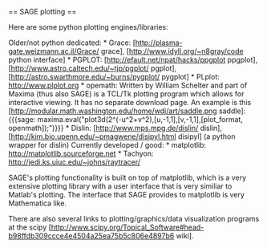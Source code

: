 == SAGE plotting ==

Here are some python plotting engines/libraries:

   Older/not python dedicated:
       * Grace: [http://plasma-gate.weizmann.ac.il/Grace/ grace], [http://www.idyll.org/~n8gray/code python interface]
       * PGPLOT: [http://efault.net/npat/hacks/ppgplot ppgplot], [http://www.astro.caltech.edu/~tjp/pgplot/ pgplot], [http://astro.swarthmore.edu/~burns/pygplot/ pygplot]
       * PLplot: http://www.plplot.org
       * opemath: Written by William Schelter and part of Maxima (thus also SAGE) is a TCL/Tk plotting program which allows for interactive viewing. It has no separate download page. An example is this [http://modular.math.washington.edu/home/wdj/art/saddle.png saddle]:
     {{{sage: maxima.eval("plot3d(2^(-u^2+v^2),[u,-1,1],[v,-1,1],[plot_format, openmath]);")}}}
       * Dislin: [http://www.mps.mpg.de/dislin/ dislin], [http://kim.bio.upenn.edu/~pmagwene/disipyl.html disipyl] (a python wrapper for dislin)
   Currently developed / good:
       * matplotlib: http://matplotlib.sourceforge.net
       * Tachyon: http://jedi.ks.uiuc.edu/~johns/raytracer/


SAGE's plotting functionality is built on top of matplotlib, which is a
very extensive plotting library with a user interface that is very similiar to Matlab's plotting.
The interface that SAGE provides to matplotlib is very Mathematica like.

There are also several links to plotting/graphics/data visualization programs at the scipy [http://www.scipy.org/Topical_Software#head-b98ffdb309ccce4e4504a25ea75b5c806e4897b6 wiki].

